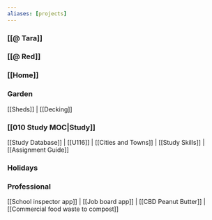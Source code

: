 ```yaml
---
aliases: [projects]
---
```


### [[@ Tara]]


### [[@ Red]]


### [[Home]]


### Garden

[[Sheds]] | [[Decking]]

### [[010 Study MOC|Study]]
[[Study Database]] | [[U116]] | [[Cities and Towns]] | [[Study Skills]] | [[Assignment Guide]]

### Holidays


### Professional
[[School inspector app]] | [[Job board app]] | [[CBD Peanut Butter]] | [[Commercial food waste to compost]]

